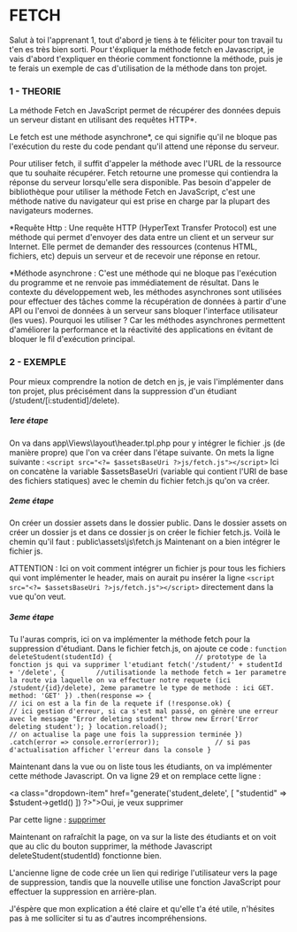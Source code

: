 # FETCH 

Salut à toi l'apprenant 1, tout d'abord je tiens à te féliciter pour ton travail tu t'en es très bien sorti.
Pour t'éxpliquer la méthode fetch en Javascript, je vais d'abord t'expliquer en théorie comment fonctionne la méthode, puis je te ferais un exemple de cas d'utilisation de la méthode dans ton projet.

### 1 - THEORIE

La méthode Fetch en JavaScript permet de récupérer des données depuis un serveur distant en utilisant des requêtes HTTP*.

Le fetch est une méthode asynchrone*, ce qui signifie qu'il ne bloque pas l'exécution du reste du code pendant qu'il attend une réponse du serveur.

Pour utiliser fetch, il suffit d'appeler la méthode avec l'URL de la ressource que tu souhaite récupérer. Fetch retourne une promesse qui contiendra la réponse du serveur lorsqu'elle sera disponible. Pas besoin d'appeler de bibliothèque pour utiliser la méthode Fetch en JavaScript, c'est une méthode native du navigateur qui est prise en charge par la plupart des navigateurs modernes.


*Requête Http : Une requête HTTP (HyperText Transfer Protocol) est une méthode qui permet d'envoyer des data entre un client et un serveur sur Internet. Elle permet de demander des ressources (contenus HTML, fichiers, etc) depuis un serveur et de recevoir une réponse en retour.

*Méthode asynchrone : C'est une méthode qui ne bloque pas l'exécution du programme et ne renvoie pas immédiatement de résultat. Dans le contexte du développement web, les méthodes asynchrones sont utilisées pour effectuer des tâches comme la récupération de données à partir d'une API ou l'envoi de données à un serveur sans bloquer l'interface utilisateur (les vues). Pourquoi les utiliser ? Car les méthodes asynchrones permettent d'améliorer la performance et la réactivité des applications en évitant de bloquer le fil d'exécution principal.

### 2 - EXEMPLE

Pour mieux comprendre la notion de detch en js, je vais l'implémenter dans ton projet, plus précisément dans la suppression d'un étudiant (/student/[i:studentid]/delete).

##### 1ere étape #####
On va dans app\Views\layout\header.tpl.php pour y intégrer le fichier .js (de manière propre) que l'on va créer dans l'étape suivante.
On mets la ligne suivante :
    `<script src="<?= $assetsBaseUri ?>js/fetch.js"></script>`
Ici on concatène la variable $assetsBaseUri (variable qui contient l'URI de base des fichiers statiques) avec le chemin du fichier fetch.js qu'on va créer.

##### 2eme étape #####
On créer un dossier assets dans le dossier public.
Dans le dossier assets on créer un dossier js et dans ce dossier js on créer le fichier fetch.js.
Voilà le chemin qu'il faut :
public\assets\js\fetch.js
Maintenant on a bien intégrer le fichier js.

ATTENTION : Ici on voit comment intégrer un fichier js pour tous les fichiers qui vont implémenter le header, mais on aurait pu insérer la ligne `<script src="<?= $assetsBaseUri ?>js/fetch.js"></script>` directement dans la vue qu'on veut.

##### 3eme étape #####
Tu l'auras compris, ici on va implémenter la méthode fetch pour la suppression d'étudiant.
Dans le fichier fetch.js, on ajoute ce code :
`function deleteStudent(studentId) {                     // prototype de la fonction js qui va supprimer l'etudiant
    fetch('/student/' + studentId + '/delete', {        //utilisationde la methode fetch = 1er parametre la route via laquelle on va effectuer notre requete (ici /student/{id}/delete), 2eme parametre le type de methode : ici GET.
        method: 'GET'
    })
    .then(response => {                                 // ici on est a la fin de la requete
        if (!response.ok) {                             // ici gestion d'erreur, si ca s'est mal passé, on génère une erreur avec le message "Error deleting student"
            throw new Error('Error deleting student');
        }
        location.reload();                              // on actualise la page une fois la suppression terminée
    })
    .catch(error => console.error(error));              // si pas d'actualisation afficher l'erreur dans la console
}`

Maintenant dans la vue ou on liste tous les étudiants, on va implémenter cette méthode Javascript.
On va ligne 29 et on remplace cette ligne :

<a class="dropdown-item" href="<?= $router->generate('student_delete', [ "studentid" => $student->getId() ]) ?>">Oui, je veux supprimer</a>

Par cette ligne :
<a href="#" class="btn btn-sm btn-danger" onclick="deleteStudent(<?= $student->getId() ?>)"><i class="fa fa-trash-o" aria-hidden="true"></i>supprimer</a>

Maintenant on rafraîchit la page, on va sur la liste des étudiants et on voit que au clic du bouton supprimer, la méthode Javascript deleteStudent(studentId) fonctionne bien.

L'ancienne ligne de code crée un lien qui redirige l'utilisateur vers la page de suppression, tandis que la nouvelle utilise une fonction JavaScript pour effectuer la suppression en arrière-plan.

J'éspère que mon explication a été claire et qu'elle t'a été utile, n'hésites pas à me solliciter si tu as d'autres incompréhensions.